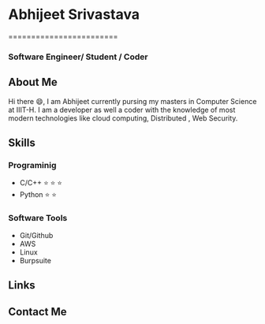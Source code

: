 # Abhijeet Srivastava
========================
### Software Engineer/ Student / Coder
## About Me
Hi there :smile:, I am Abhijeet currently pursing my masters in Computer Science at IIIT-H. I am a developer as well a coder with the knowledge of most modern technologies like cloud computing, Distributed , Web Security.

## Skills

### Programinig
- C/C++ :star: :star: :star: 
- Python :star: :star:

### Software Tools
- Git/Github
- AWS
- Linux
- Burpsuite

## Links

## Contact Me




<!--
**abhijeet181995/abhijeet181995** is a ✨ _special_ ✨ repository because its `README.md` (this file) appears on your GitHub profile.

Here are some ideas to get you started:

- 🔭 I’m currently working on ...
- 🌱 I’m currently learning ...
- 👯 I’m looking to collaborate on ...
- 🤔 I’m looking for help with ...
- 💬 Ask me about ...
- 📫 How to reach me: ...
- 😄 Pronouns: ...
- ⚡ Fun fact: ...
-->
